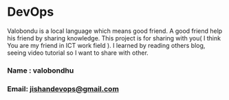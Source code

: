 # DevOps
Valobondu is a local language which means good friend. A good friend help his friend by sharing knowledge. This project is for sharing with you( I think You are my friend in ICT work field ). I learned by reading others blog, seeing video tutorial so I want to share with other.
### Name : valobondhu
### Email: jishandevops@gmail.com
